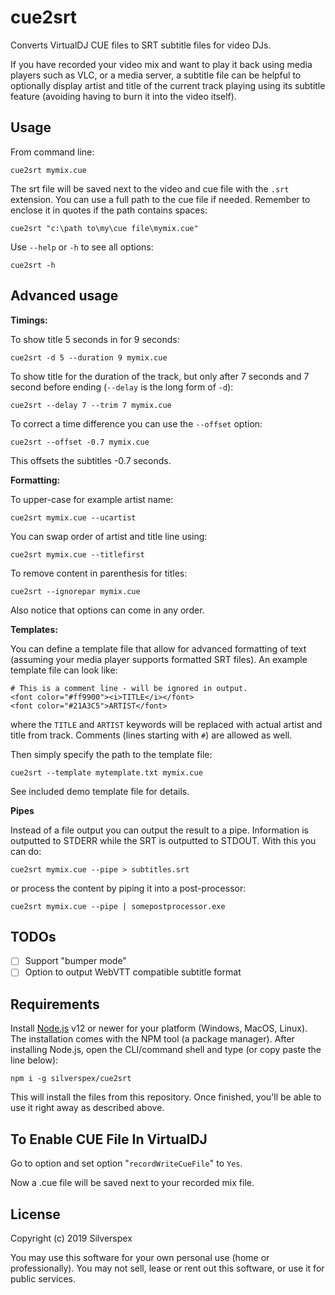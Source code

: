 cue2srt
=======

Converts VirtualDJ CUE files to SRT subtitle files for video DJs.

If you have recorded your video mix and want to play it back using media players
such as VLC, or a media server, a subtitle file can be helpful to optionally display
artist and title of the current track playing using its subtitle feature (avoiding
having to burn it into the video itself).

Usage
-----

From command line:

    cue2srt mymix.cue

The srt file will be saved next to the video and cue file with the `.srt`
extension. You can use a full path to the cue file if needed. Remember to enclose
it in quotes if the path contains spaces:

    cue2srt "c:\path to\my\cue file\mymix.cue"

Use `--help` or `-h` to see all options:

    cue2srt -h

Advanced usage
--------------

**Timings:**

To show title 5 seconds in for 9 seconds:

    cue2srt -d 5 --duration 9 mymix.cue

To show title for the duration of the track, but only after 7 seconds and 7 second before
ending (`--delay` is the long form of `-d`):

    cue2srt --delay 7 --trim 7 mymix.cue

To correct a time difference you can use the `--offset` option:

    cue2srt --offset -0.7 mymix.cue

This offsets the subtitles -0.7 seconds.

**Formatting:**

To upper-case for example artist name:

    cue2srt mymix.cue --ucartist

You can swap order of artist and title line using:

    cue2srt mymix.cue --titlefirst

To remove content in parenthesis for titles:

    cue2srt --ignorepar mymix.cue
    
Also notice that options can come in any order.

**Templates:**

You can define a template file that allow for advanced formatting of text (assuming
your media player supports formatted SRT files). An example template file can look like:

    # This is a comment line - will be ignored in output.
    <font color="#ff9900"><i>TITLE</i></font>
    <font color="#21A3C5">ARTIST</font>

where the `TITLE` and `ARTIST` keywords will be replaced with actual artist and title from
track. Comments (lines starting with `#`) are allowed as well. 

Then simply specify the path to the template file:

    cue2srt --template mytemplate.txt mymix.cue

See included demo template file for details.

**Pipes**

Instead of a file output you can output the result to a pipe. Information is outputted
to STDERR while the SRT is outputted to STDOUT. With this you can do:

    cue2srt mymix.cue --pipe > subtitles.srt

or process the content by piping it into a post-processor:

    cue2srt mymix.cue --pipe | somepostprocessor.exe

TODOs
-----

- [ ] Support "bumper mode"
- [ ] Option to output WebVTT compatible subtitle format 

Requirements
------------

Install [Node.js](https://nodejs.org/en/) v12 or newer for your platform (Windows,
MacOS, Linux). The installation comes with the NPM tool (a package manager).
After installing Node.js, open the CLI/command shell and type (or copy paste the
line below):

    npm i -g silverspex/cue2srt

This will install the files from this repository. Once finished, you'll be able
to use it right away as described above.

To Enable CUE File In VirtualDJ
-------------------------------

Go to option and set option "`recordWriteCueFile`" to `Yes`.

Now a .cue file will be saved next to your recorded mix file.

License
-------

Copyright (c) 2019 Silverspex

You may use this software for your own personal use (home or professionally).
You may not sell, lease or rent out this software, or use it for public services.
